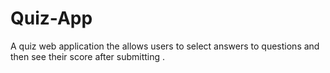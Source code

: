# Quiz-App
A quiz web application the allows users to select answers to questions and then see their score after submitting .
